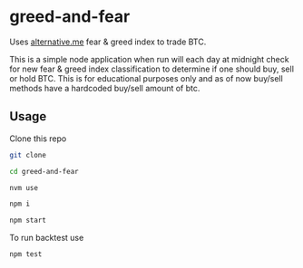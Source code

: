 # greed-and-fear
 Uses [alternative.me](https://alternative.me/crypto/fear-and-greed-index/) fear & greed index to trade BTC.

 This is a simple node application when run will each day at midnight check for new fear & greed index classification to determine if one should buy, sell or hold BTC. This is for educational purposes only and as of now buy/sell methods have a hardcoded buy/sell amount of btc.

 ## Usage
 Clone this repo

 ``` bash
git clone 

cd greed-and-fear

nvm use

npm i

npm start
```

To run backtest use 

``` bash
npm test
```
